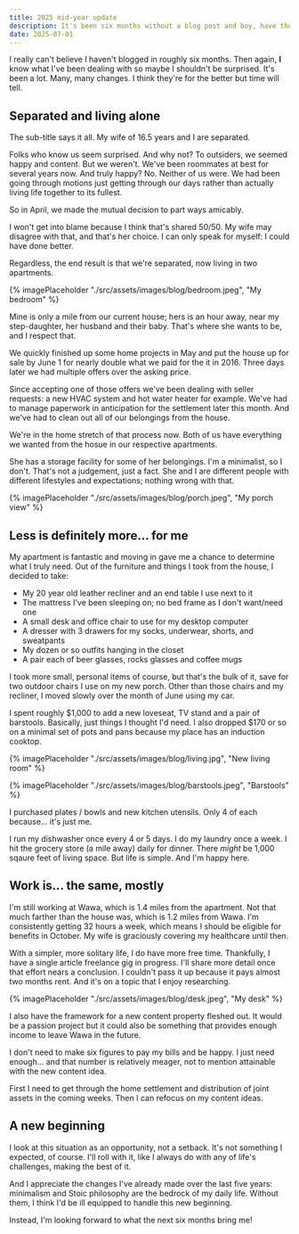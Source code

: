 ```yaml
---
title: 2025 mid-year update
description: It's been six months without a blog post and boy, have there been some ch- ch- changes in my life!
date: 2025-07-01
---
```


I really can't believe I haven't blogged in roughly six months. Then again, **I** know what I've been dealing with so maybe I shouldn't be surprised. It's been a lot. Many, many changes. I think they're for the better but time will tell.

## Separated and living alone

The sub-title says it all. My wife of 16.5 years and I are separated. 

Folks who know us seem surprised. And why not? To outsiders, we seemed happy and content. But we weren't. We've been roommates at best for several years now. And truly happy? No. Neither of us were. We had been going through motions just getting through our days rather than actually living life together to its fullest.

So in April, we made the mutual decision to part ways amicably.

I won't get into blame because I think that's shared 50/50. My wife may disagree with that, and that's her choice. I can only speak for myself: I could have done better. 

Regardless, the end result is that we're separated, now living in two apartments. 

{% imagePlaceholder "./src/assets/images/blog/bedroom.jpeg", "My bedroom" %}

Mine is only a mile from our current house; hers is an hour away, near my step-daughter, her husband and their baby. That's where she wants to be, and I respect that.

We quickly finished up some home projects in May and put the house up for sale by June 1 for nearly double what we paid for the it in 2016. Three days later we had multiple offers over the asking price. 

Since accepting one of those offers we've been dealing with seller requests: a new HVAC system and hot water heater for example. We've had to manage paperwork in anticipation for the settlement later this month. And we've had to clean out all of our belongings from the house.

We're in the home stretch of that process now. Both of us have everything we wanted from the hosue in our respective apartments. 

She has a storage facility for some of her belongings. I'm a minimalist, so I don't. That's not a judgement, just a fact. She and I are different people with different lifestyles and expectations; nothing wrong with that.

{% imagePlaceholder "./src/assets/images/blog/porch.jpeg", "My porch view" %}

## Less is definitely more... for me

My apartment is fantastic and moving in gave me a chance to determine what I truly need. Out of the furniture and things I took from the house, I decided to take:

- My 20 year old leather recliner and an end table I use next to it
- The mattress I've been sleeping on; no bed frame as I don't want/need one
- A small desk and office chair to use for my desktop computer
- A dresser with 3 drawers for my socks, underwear, shorts, and sweatpants
- My dozen or so outfits hanging in the closet
- A pair each of beer glasses, rocks glasses and coffee mugs

I took more small, personal items of course, but that's the bulk of it, save for two outdoor chairs I use on my new porch. Other than those chairs and my recliner, I moved slowly over the month of June using my car.

I spent roughly $1,000 to add a new loveseat, TV stand and a pair of barstools. Basically, just things I thought I'd need. I also dropped $170 or so on a minimal set of pots and pans because my place has an induction cooktop.

{% imagePlaceholder "./src/assets/images/blog/living.jpg", "New living room" %}

{% imagePlaceholder "./src/assets/images/blog/barstools.jpeg", "Barstools" %}

I purchased plates / bowls and new kitchen utensils. Only 4 of each because... it's just me. 

I run my dishwasher once every 4 or 5 days. I do my laundry once a week. I hit the grocery store (a mile away) daily for dinner. There *might* be 1,000 sqaure feet of living space. But life is simple. And I'm happy here.

## Work is... the same, mostly

I'm still working at Wawa, which is 1.4 miles from the apartment. Not that much farther than the house was, which is 1.2 miles from Wawa. I'm consistently getting 32 hours a week, which means I should be eligible for benefits in October. My wife is graciously covering my healthcare until then.

With a simpler, more solitary life, I do have more free time. Thankfully, I have a single article freelance gig in progress. I'll share more detail once that effort nears a conclusion. I couldn't pass it up because it pays almost two months rent. And it's on a topic that I enjoy researching.

{% imagePlaceholder "./src/assets/images/blog/desk.jpeg", "My desk" %}

I also have the framework for a new content property fleshed out. It would be a passion project but it could also be something that provides enough income to leave Wawa in the future. 

I don't need to make six figures to pay my bills and be happy. I just need enough... and that number is relatively meager, not to mention attainable with the new content idea. 

First I need to get through the home settlement and distribution of joint assets in the coming weeks. Then I can refocus on my content ideas.

## A new beginning

I look at this situation as an opportunity, not a setback. It's not something I expected, of course. I'll roll with it, like I always do with any of life's challenges, making the best of it.

And I appreciate the changes I've already made over the last five years: minimalism and Stoic philosophy are the bedrock of my daily life. Without them, I think I'd be ill equipped to handle this new beginning.

Instead, I'm looking forward to what the next six months bring me!

